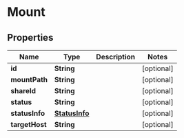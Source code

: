 
# Mount

## Properties
Name | Type | Description | Notes
------------ | ------------- | ------------- | -------------
**id** | **String** |  |  [optional]
**mountPath** | **String** |  |  [optional]
**shareId** | **String** |  |  [optional]
**status** | **String** |  |  [optional]
**statusInfo** | [**StatusInfo**](StatusInfo.md) |  |  [optional]
**targetHost** | **String** |  |  [optional]



